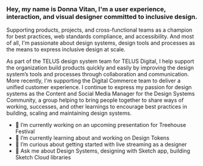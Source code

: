 ### Hey, my name is Donna Vitan, I'm a user experience, interaction, and visual designer committed to inclusive design.


Supporting products, projects, and cross-functional teams as a champion for best practices, web standards compliance, and accessibility. And most of all, I'm passionate about design systems, design tools and processes as the means to express inclusive design at scale.


As part of the TELUS design system team for TELUS Digital, I help support the organization build products quickly and easily by improving the design system’s tools and processes through collaboration and communication. More recently, I'm supporting the Digital Commerce team to deliver a unified customer experience. I continue to express my passion for design systems as the Content and Social Media Manager for the Design Systems Community, a group helping to bring people together to share ways of working, successes, and other learnings to encourage best practices in building, scaling and maintaining design systems.


- 🔭 I’m currently working on an upcoming presentation for Treehouse Festival
- 🌱 I’m currently learning about and working on Design Tokens
- 🤔 I’m curious about getting started with live streaming as a designer
- 💬 Ask me about Design Systems, designing with Sketch app, building Sketch Cloud libraries
<!--
**donnavitan/donnavitan** is a ✨ _special_ ✨ repository because its `README.md` (this file) appears on your GitHub profile.

Here are some ideas to get you started:

- 🔭 I’m currently working on ...
- 🌱 I’m currently learning ...
- 👯 I’m looking to collaborate on ...
- 🤔 I’m looking for help with ...
- 💬 Ask me about ...
- 📫 How to reach me: ...
- 😄 Pronouns: ...
- ⚡ Fun fact: ...
-->
